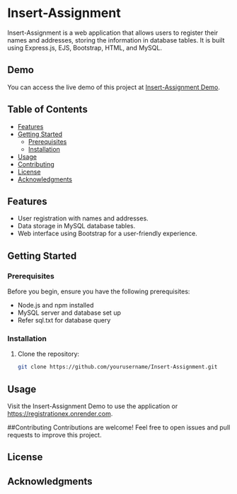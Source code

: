 # Insert-Assignment

Insert-Assignment is a web application that allows users to register their names and addresses, storing the information in database tables. It is built using Express.js, EJS, Bootstrap, HTML, and MySQL.

## Demo

You can access the live demo of this project at [Insert-Assignment Demo](https://registrationex.onrender.com).

## Table of Contents
- [Features](#features)
- [Getting Started](#getting-started)
  - [Prerequisites](#prerequisites)
  - [Installation](#installation)
- [Usage](#usage)
- [Contributing](#contributing)
- [License](#license)
- [Acknowledgments](#acknowledgments)

## Features

- User registration with names and addresses.
- Data storage in MySQL database tables.
- Web interface using Bootstrap for a user-friendly experience.

## Getting Started

### Prerequisites

Before you begin, ensure you have the following prerequisites:

- Node.js and npm installed
- MySQL server and database set up
- Refer sql.txt for database query

### Installation

1. Clone the repository:

   ```bash
   git clone https://github.com/yourusername/Insert-Assignment.git
   
## Usage
Visit the Insert-Assignment Demo to use the application or https://registrationex.onrender.com.

##Contributing
Contributions are welcome! Feel free to open issues and pull requests to improve this project.

## License

## Acknowledgments

